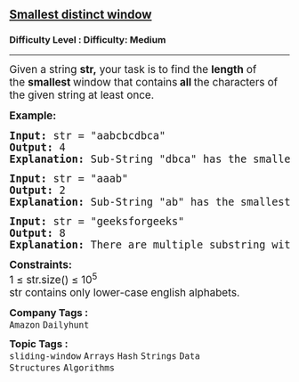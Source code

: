 <h2><a href="https://www.geeksforgeeks.org/problems/smallest-distant-window3132/1">Smallest distinct window</a></h2><h3>Difficulty Level : Difficulty: Medium</h3><hr><div class="problems_problem_content__Xm_eO"><p><span style="font-size: 14pt;">Given a string&nbsp;<strong>str,</strong>&nbsp;your task is to find the&nbsp;<strong>length</strong>&nbsp;of the&nbsp;<strong>smallest&nbsp;</strong>window that contains<strong>&nbsp;all&nbsp;</strong>the characters of the given string at least once.</span></p>
<p><span style="font-size: 14pt;"><strong>Example:</strong></span></p>
<div>
<pre style="position: relative;"><span style="font-size: 14pt;"><strong>Input:</strong> str = "aabcbcdbca"
<strong>Output:</strong> 4
<strong>Explanation:</strong> Sub-String "dbca" has the smallest length that contains all the characters of str.
</span><div class="open_grepper_editor" title="Edit &amp; Save To Grepper"></div></pre>
</div>
<pre style="position: relative;"><span style="font-size: 14pt;"><strong>Input:</strong> str = "aaab"
<strong>Output:</strong> 2
<strong>Explanation:</strong> Sub-String "ab" has the smallest length that contains all the characters of str.</span><div class="open_grepper_editor" title="Edit &amp; Save To Grepper"></div></pre>
<pre style="position: relative;"><span style="font-size: 14pt;"><strong>Input:</strong> str = "geeksforgeeks"
<strong>Output:</strong> 8
<strong>Explanation:</strong> There are multiple substring with smallest length that contains all characters of str, "geeksfor" and "forgeeks". </span><div class="open_grepper_editor" title="Edit &amp; Save To Grepper"></div></pre>
<p><span style="font-size: 14pt;"><strong>Constraints:</strong><br>1 ≤ str.size() ≤ 10<sup>5</sup><br>str contains only lower-case english alphabets.</span></p></div><p><span style=font-size:18px><strong>Company Tags : </strong><br><code>Amazon</code>&nbsp;<code>Dailyhunt</code>&nbsp;<br><p><span style=font-size:18px><strong>Topic Tags : </strong><br><code>sliding-window</code>&nbsp;<code>Arrays</code>&nbsp;<code>Hash</code>&nbsp;<code>Strings</code>&nbsp;<code>Data Structures</code>&nbsp;<code>Algorithms</code>&nbsp;